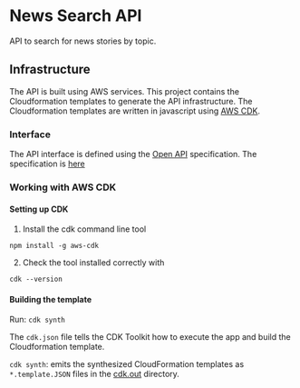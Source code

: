 # News Search API

API to search for news stories by topic.

## Infrastructure 

The API is built using AWS services. This project contains the Cloudformation templates to generate the API infrastructure. The Cloudformation templates are written in javascript using [AWS CDK](https://docs.aws.amazon.com/cdk/).

### Interface

The API interface is defined using the [Open API](https://swagger.io/docs/specification/about/) specification. The specification is [here](./apiSpecification.yml)

### Working with AWS CDK

#### Setting up CDK

1. Install the cdk command line tool

```
npm install -g aws-cdk
```

2. Check the tool installed correctly with 

```
cdk --version
```

#### Building the template

Run: `cdk synth`

The `cdk.json` file tells the CDK Toolkit how to execute the app and build the Cloudformation template.

`cdk synth`: emits the synthesized CloudFormation templates as `*.template.JSON` files in the [cdk.out](./cdk.out)  directory.
